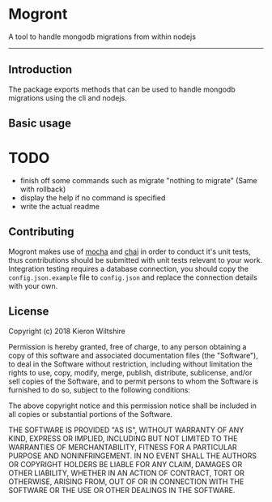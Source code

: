 # Mogront

A tool to handle mongodb migrations from within nodejs

---

## Introduction

The package exports methods that can be used to handle mongodb migrations using the cli and nodejs.

## Basic usage

# TODO
- finish off some commands such as migrate "nothing to migrate" (Same with rollback)
- display the help if no command is specified
- write the actual readme

## Contributing

Mogront makes use of [mocha][2] and [chai](3) in order to conduct it's unit tests, thus contributions
should be submitted with unit tests relevant to your work. Integration testing requires a database
connection, you should copy the `config.json.example` file to `config.json` and replace the
connection details with your own.

## License

Copyright (c) 2018 Kieron Wiltshire

Permission is hereby granted, free of charge, to any person obtaining a copy
of this software and associated documentation files (the "Software"), to deal
in the Software without restriction, including without limitation the rights
to use, copy, modify, merge, publish, distribute, sublicense, and/or sell
copies of the Software, and to permit persons to whom the Software is
furnished to do so, subject to the following conditions:

The above copyright notice and this permission notice shall be included in all
copies or substantial portions of the Software.

THE SOFTWARE IS PROVIDED "AS IS", WITHOUT WARRANTY OF ANY KIND, EXPRESS OR
IMPLIED, INCLUDING BUT NOT LIMITED TO THE WARRANTIES OF MERCHANTABILITY,
FITNESS FOR A PARTICULAR PURPOSE AND NONINFRINGEMENT. IN NO EVENT SHALL THE
AUTHORS OR COPYRIGHT HOLDERS BE LIABLE FOR ANY CLAIM, DAMAGES OR OTHER
LIABILITY, WHETHER IN AN ACTION OF CONTRACT, TORT OR OTHERWISE, ARISING FROM,
OUT OF OR IN CONNECTION WITH THE SOFTWARE OR THE USE OR OTHER DEALINGS IN THE
SOFTWARE.

[2]: https://www.npmjs.com/package/mocha
[3]: https://www.npmjs.com/package/chai

